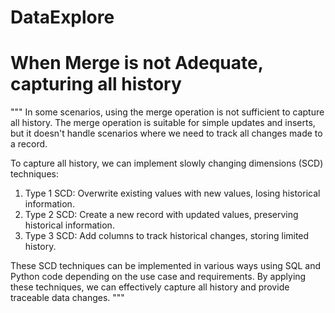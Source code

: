 # DataExplore
# When Merge is not Adequate, capturing all history

"""
In some scenarios, using the merge operation is not sufficient to capture all history. The merge operation
is suitable for simple updates and inserts, but it doesn't handle scenarios where we need to track
all changes made to a record.

To capture all history, we can implement slowly changing dimensions (SCD) techniques:
1. Type 1 SCD: Overwrite existing values with new values, losing historical information.
2. Type 2 SCD: Create a new record with updated values, preserving historical information.
3. Type 3 SCD: Add columns to track historical changes, storing limited history.

These SCD techniques can be implemented in various ways using SQL and Python code depending on the use case
and requirements. By applying these techniques, we can effectively capture all history and provide traceable
data changes.
"""
